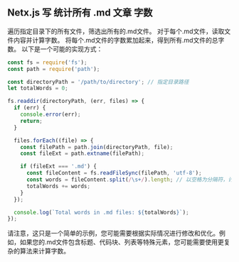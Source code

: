 ## Netx.js 写 统计所有 .md 文章 字数

遍历指定目录下的所有文件，筛选出所有的.md文件。
对于每个.md文件，读取文件内容并计算字数。
将每个.md文件的字数累加起来，得到所有.md文件的总字数。
以下是一个可能的实现方式：

```ts
const fs = require('fs');
const path = require('path');

const directoryPath = '/path/to/directory'; // 指定目录路径
let totalWords = 0;

fs.readdir(directoryPath, (err, files) => {
  if (err) {
    console.error(err);
    return;
  }

  files.forEach((file) => {
    const filePath = path.join(directoryPath, file);
    const fileExt = path.extname(filePath);

    if (fileExt === '.md') {
      const fileContent = fs.readFileSync(filePath, 'utf-8');
      const words = fileContent.split(/\s+/).length; // 以空格为分隔符，计算单词数
      totalWords += words;
    }
  });

  console.log(`Total words in .md files: ${totalWords}`);
});
```

请注意，这只是一个简单的示例，您可能需要根据实际情况进行修改和优化。例如，如果您的.md文件包含标题、代码块、列表等特殊元素，您可能需要使用更复杂的算法来计算字数。